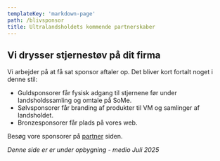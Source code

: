 ```yaml
---
templateKey: 'markdown-page'
path: /blivsponsor
title: Ultralandsholdets kommende partnerskaber
---
```

###

##
## Vi drysser stjernestøv på dit firma

Vi arbejder på at få sat sponsor aftaler op. Det bliver kort fortalt noget i denne stil:  

- Guldsponsorer får fysisk adgang til stjernene før under landsholdssamling og omtale på SoMe.
- Sølvsponsorer får branding af produkter til VM og samlinger af landsholdet.
- Bronzesponsorer får plads på vores web.

Besøg vore sponsorer på [partner](../partners/) siden.

_Denne side er er under opbygning - medio Juli 2025_

